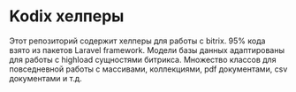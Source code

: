 # Kodix хелперы
Этот репозиторий содержит хелперы для работы с bitrix. 95% кода взято из пакетов Laravel framework. Модели базы данных адаптированы для работы с highload сущностями битрикса. Множество классов для повседневной работы с массивами, коллекциями, pdf документами, csv документами и т.д.